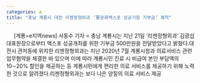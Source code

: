 ```yaml
---
categories: a
title: "충남 계룡시 대전 리젠정형외과 ‘軍문화엑스포 성공기원 기부금’ 쾌척"
---
```

&nbsp;&nbsp;&nbsp;&nbsp; [계룡=e지역news] 서동수 기자 = 충남 계룡시는 지난 21일 ‘리젠정형외과’ 김광섭 대표원장으로부터 엑스포 성공개최를 위한 기부금 500만원을 전달받았다고 밝혔다.대전시 관저동에 위치한 리젠정형외과는 지난 2020년 7월 계룡시청과 의료서비스 관련 업무협약을 체결한 바 있으며 이에 따라 계룡시민 진료 시 비급여 본인 부담액의 10&sim;20% 할인을 제공하는 등 계룡시민에게 편리한 의료 서비스를 제공하기 위해 노력한 것으로 알려졌다.리젠정형외과는 보다 나은 양질의 의료 서비스 제공